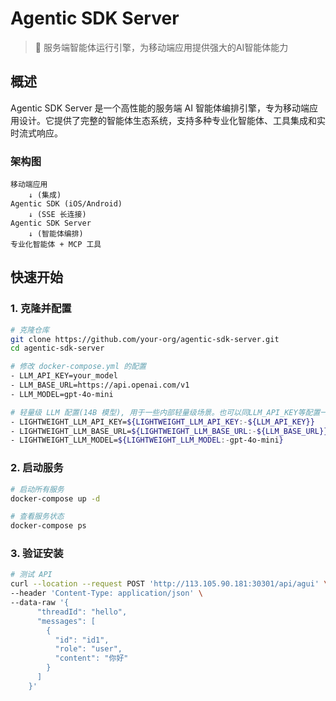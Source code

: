 # Agentic SDK Server

> 🤖 服务端智能体运行引擎，为移动端应用提供强大的AI智能体能力

## 概述

Agentic SDK Server 是一个高性能的服务端 AI 智能体编排引擎，专为移动端应用设计。它提供了完整的智能体生态系统，支持多种专业化智能体、工具集成和实时流式响应。

### 架构图

```
移动端应用
    ↓ (集成)
Agentic SDK (iOS/Android)
    ↓ (SSE 长连接)
Agentic SDK Server
    ↓ (智能体编排)
专业化智能体 + MCP 工具
```

## 快速开始

### 1. 克隆并配置

```bash
# 克隆仓库
git clone https://github.com/your-org/agentic-sdk-server.git
cd agentic-sdk-server

# 修改 docker-compose.yml 的配置
- LLM_API_KEY=your_model
- LLM_BASE_URL=https://api.openai.com/v1
- LLM_MODEL=gpt-4o-mini

# 轻量级 LLM 配置(14B 模型), 用于一些内部轻量级场景。也可以同LLM_API_KEY等配置一样的
- LIGHTWEIGHT_LLM_API_KEY=${LIGHTWEIGHT_LLM_API_KEY:-${LLM_API_KEY}}
- LIGHTWEIGHT_LLM_BASE_URL=${LIGHTWEIGHT_LLM_BASE_URL:-${LLM_BASE_URL}}
- LIGHTWEIGHT_LLM_MODEL=${LIGHTWEIGHT_LLM_MODEL:-gpt-4o-mini}
```

### 2. 启动服务

```bash
# 启动所有服务
docker-compose up -d

# 查看服务状态
docker-compose ps
```

### 3. 验证安装

```bash
# 测试 API
curl --location --request POST 'http://113.105.90.181:30301/api/agui' \
--header 'Content-Type: application/json' \
--data-raw '{
      "threadId": "hello",
      "messages": [
        {
          "id": "id1", 
          "role": "user",
          "content": "你好"
        }
      ]
    }'
```